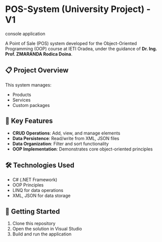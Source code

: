# POS-System (University Project) - V1
console application

A Point of Sale (POS) system developed for the Object-Oriented Programming (OOP) course at IETI Oradea, under the guidance of **Dr. Ing. Prof. ZMARANDA Rodica Doina**.

## 📋 Project Overview
This system manages:
- Products
- Services
- Custom packages

## 🎯 Key Features
- **CRUD Operations**: Add, view, and manage elements
- **Data Persistence**: Read/write from XML, JSON files
- **Data Organization**: Filter and sort functionality
- **OOP Implementation**: Demonstrates core object-oriented principles

## 🛠 Technologies Used
- C# (.NET Framework)
- OOP Principles
- LINQ for data operations
- XML, JSON for data storage
  
## 🚀 Getting Started
1. Clone this repository
2. Open the solution in Visual Studio
3. Build and run the application
